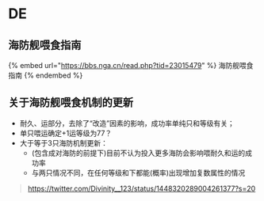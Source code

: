 # DE

## 海防舰喂食指南

{% embed url="https://bbs.nga.cn/read.php?tid=23015479" %}
海防舰喂食指南
{% endembed %}

## 关于海防舰喂食机制的更新

* 耐久、运部分，去除了“改造”因素的影响，成功率单纯只和等级有关；
* 单只喂运确定+1运等级为77？
* 大于等于3只海防机制更新：
    * (包含成对海防的前提下)目前不认为投入更多海防会影响喂耐久和运的成功率
    * 与两只情况不同，在任何等级和下都能(概率)出现增加复数属性的情况

>https://twitter.com/Divinity__123/status/1448320289004261377?s=20


